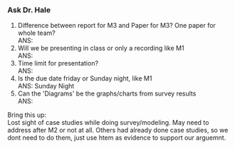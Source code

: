 ### Ask Dr. Hale
1) Difference between report for M3 and Paper for M3? One paper for whole team?  
 ANS:  
2) Will we be presenting in class or only a recording like M1  
  ANS:
3) Time limit for presentation?  
   ANS:  
4) Is the due date friday or Sunday night, like M1  
  ANS:  Sunday Night
5) Can the 'Diagrams' be the graphs/charts from survey results  
  ANS:  

Bring this up:  
Lost sight of case studies while doing survey/modeling. May need to address after M2 or not at all. Others had already done case studies, so we dont need to do them, just use htem as evidence to support our arguemnt.
